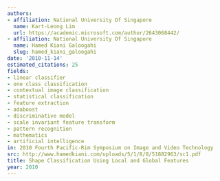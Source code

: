 ```yaml
---
authors:
- affiliation: National University Of Singapore
  name: Kart-Leong Lim
  url: https://academic.microsoft.com/author/2643068442/
- affiliation: National University Of Singapore
  name: Hamed Kiani Galoogahi
  slug: hamed_kiani_galoogahi
date: '2010-11-14'
estimated_citations: 25
fields:
- linear classifier
- one class classification
- contextual image classification
- statistical classification
- feature extraction
- adaboost
- discriminative model
- scale invariant feature transform
- pattern recognition
- mathematics
- artificial intelligence
in: 2010 Fourth Pacific-Rim Symposium on Image and Video Technology
src: http://www.hamedkiani.com/uploads/5/1/8/8/51882963/sc1.pdf
title: Shape Classification Using Local and Global Features
year: 2010
---
```

